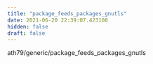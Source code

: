 ```yaml
---
title: "package_feeds_packages_gnutls"
date: 2021-06-20 22:39:07.423108
hidden: false
draft: false
---
```


ath79/generic/package_feeds_packages_gnutls

